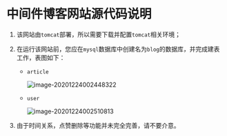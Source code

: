# 中间件博客网站源代码说明

1. 该网站由`tomcat`部署，所以需要下载并配置`tomcat`相关环境；

2. 在运行该网站前，您应在`mysql`数据库中创建名为`blog`的数据库，并完成建表工作，表图如下：

   * `article`

     ![image-20201224002448322](C:\Users\25695\AppData\Roaming\Typora\typora-user-images\image-20201224002448322.png)

   * `user`

     ![image-20201224002510813](C:\Users\25695\AppData\Roaming\Typora\typora-user-images\image-20201224002510813.png)

3. 由于时间关系，点赞删除等功能并未完全完善，请不要介意。

